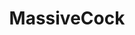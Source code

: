 ---
title: MassiveCock
crosslinks:
- tmsbmeta
- livven
- me_irl
- gonewild
- ladybonersgw
- BHMGoneWild
- MassdropBot
- Bulges
- CuteGuyButts
- sex
- ratemycock
- RateMyNudeBody
- LinkFixBot
- World_of_cum
- penis
- CrossStitch
- WhipItOut
- dicktoobig
- redditrequest
- cummingcocks
---